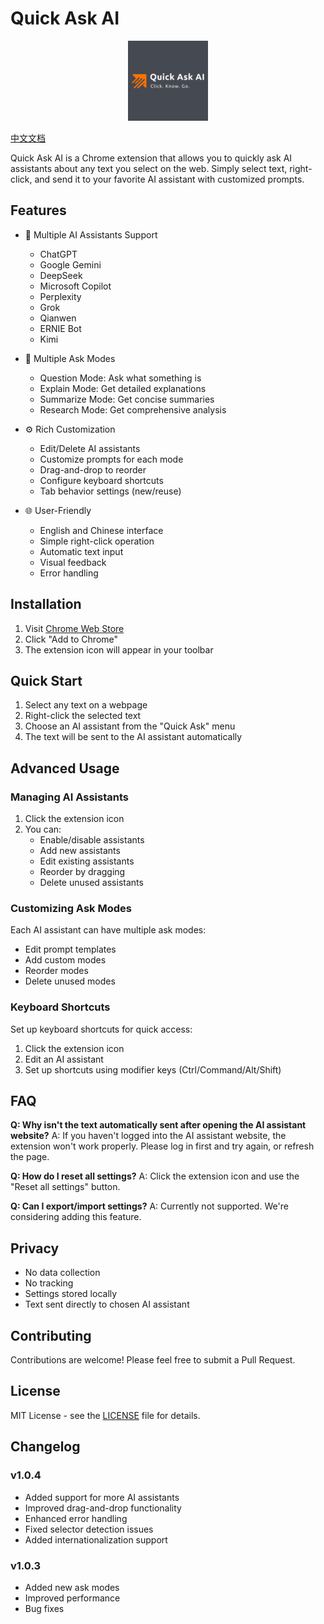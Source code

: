 # Quick Ask AI

<p align="center">
  <img src="icons/icon128.png" alt="Quick Ask AI Logo">
</p>

[中文文档](README.zh-CN.md)

Quick Ask AI is a Chrome extension that allows you to quickly ask AI assistants about any text you select on the web. Simply select text, right-click, and send it to your favorite AI assistant with customized prompts.

## Features

- 🤖 Multiple AI Assistants Support
  - ChatGPT
  - Google Gemini
  - DeepSeek
  - Microsoft Copilot
  - Perplexity
  - Grok
  - Qianwen
  - ERNIE Bot
  - Kimi

- 🎯 Multiple Ask Modes
  - Question Mode: Ask what something is
  - Explain Mode: Get detailed explanations
  - Summarize Mode: Get concise summaries
  - Research Mode: Get comprehensive analysis

- ⚙️ Rich Customization
  - Edit/Delete AI assistants
  - Customize prompts for each mode
  - Drag-and-drop to reorder
  - Configure keyboard shortcuts
  - Tab behavior settings (new/reuse)

- 🌐 User-Friendly
  - English and Chinese interface
  - Simple right-click operation
  - Automatic text input
  - Visual feedback
  - Error handling

## Installation

1. Visit [Chrome Web Store](your_store_link)
2. Click "Add to Chrome"
3. The extension icon will appear in your toolbar

## Quick Start

1. Select any text on a webpage
2. Right-click the selected text
3. Choose an AI assistant from the "Quick Ask" menu
4. The text will be sent to the AI assistant automatically

## Advanced Usage

### Managing AI Assistants

1. Click the extension icon
2. You can:
   - Enable/disable assistants
   - Add new assistants
   - Edit existing assistants
   - Reorder by dragging
   - Delete unused assistants

### Customizing Ask Modes

Each AI assistant can have multiple ask modes:
- Edit prompt templates
- Add custom modes
- Reorder modes
- Delete unused modes

### Keyboard Shortcuts

Set up keyboard shortcuts for quick access:
1. Click the extension icon
2. Edit an AI assistant
3. Set up shortcuts using modifier keys (Ctrl/Command/Alt/Shift)

## FAQ

**Q: Why isn't the text automatically sent after opening the AI assistant website?**
A: If you haven't logged into the AI assistant website, the extension won't work properly. Please log in first and try again, or refresh the page.

**Q: How do I reset all settings?**
A: Click the extension icon and use the "Reset all settings" button.

**Q: Can I export/import settings?**
A: Currently not supported. We're considering adding this feature.

## Privacy

- No data collection
- No tracking
- Settings stored locally
- Text sent directly to chosen AI assistant

## Contributing

Contributions are welcome! Please feel free to submit a Pull Request.

## License

MIT License - see the [LICENSE](LICENSE) file for details.

## Changelog

### v1.0.4
- Added support for more AI assistants
- Improved drag-and-drop functionality
- Enhanced error handling
- Fixed selector detection issues
- Added internationalization support

### v1.0.3
- Added new ask modes
- Improved performance
- Bug fixes 